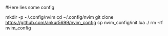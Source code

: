 #Here lies some config


mkdir -p ~/.config/nvim
cd ~/.config/nvim
git clone https://github.com/ankur5699/nvim_config
cp nvim_config/init.lua ./
rm -rf nvim_config

